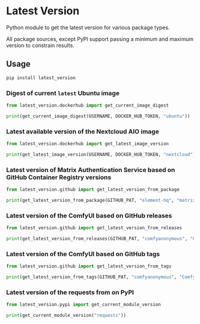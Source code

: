 <!--
SPDX-FileCopyrightText: 2025 Joe Pitt

SPDX-License-Identifier: GPL-3.0-only
-->
# Latest Version

Python module to get the latest version for various package types.

All package sources, except PyPI support passing a minimum and maximum version to constrain results.

## Usage

```sh
pip install latest_version
```

### Digest of current `latest` Ubuntu image

```python
from latest_version.dockerhub import get_current_image_digest

print(get_current_image_digest(USERNAME, DOCKER_HUB_TOKEN, "ubuntu"))
```

### Latest available version of the Nextcloud AIO image

```python
from latest_version.dockerhub import get_latest_image_version

print(get_latest_image_version(USERNAME, DOCKER_HUB_TOKEN, "nextcloud"))
```

### Latest version of Matrix Authentication Service based on GitHub Container Registry versions

```python
from latest_version.github import get_latest_version_from_package

print(get_latest_version_from_package(GITHUB_PAT, "element-hq", "matrix-authentication-service"))
```

### Latest version of the ComfyUI based on GitHub releases

```python
from latest_version.github import get_latest_version_from_releases

print(get_latest_version_from_releases(GITHUB_PAT, "comfyanonymous", "ComfyUI"))
```

### Latest version of the ComfyUI based on GitHub tags

```python
from latest_version.github import get_latest_version_from_tags

print(get_latest_version_from_tags(GITHUB_PAT, "comfyanonymous", "ComfyUI"))
```

### Latest version of the requests from on PyPI

```python
from latest_version.pypi import get_current_module_version

print(get_current_module_version("requests"))
```
